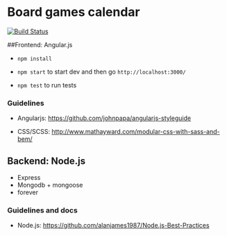 Board games calendar
=================

[![Build Status](https://travis-ci.org/board-games-calendar/frontend.svg?branch=master)](https://travis-ci.org/board-games-calendar/frontend.svg?branch=master)


##Frontend: Angular.js

- `npm install`

- `npm start` to start dev and then go `http://localhost:3000/`

- `npm test` to run tests


### Guidelines

- Angularjs: https://github.com/johnpapa/angularjs-styleguide

- CSS/SCSS: http://www.mathayward.com/modular-css-with-sass-and-bem/


## Backend: Node.js

- Express
- Mongodb + mongoose
- forever

### Guidelines and docs

- Node.js: https://github.com/alanjames1987/Node.js-Best-Practices